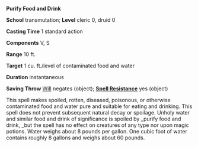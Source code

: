  **Purify Food and Drink**

**School** transmutation; **Level** cleric 0, druid 0

**Casting Time** 1 standard action

**Components** V, S

**Range** 10 ft.

**Target** 1 cu. ft./level of contaminated food and water

**Duration** instantaneous

**Saving Throw** [Will](../combat.md#_will) negates (object); **[Spell Resistance](../glossary.md#_spell-resistance)** yes (object)

This spell makes spoiled, rotten, diseased, poisonous, or otherwise contaminated food and water pure and suitable for eating and drinking. This spell does not prevent subsequent natural decay or spoilage. Unholy water and similar food and drink of significance is spoiled by _purify food and drink, _but the spell has no effect on creatures of any type nor upon magic potions. Water weighs about 8 pounds per gallon. One cubic foot of water contains roughly 8 gallons and weighs about 60 pounds.

